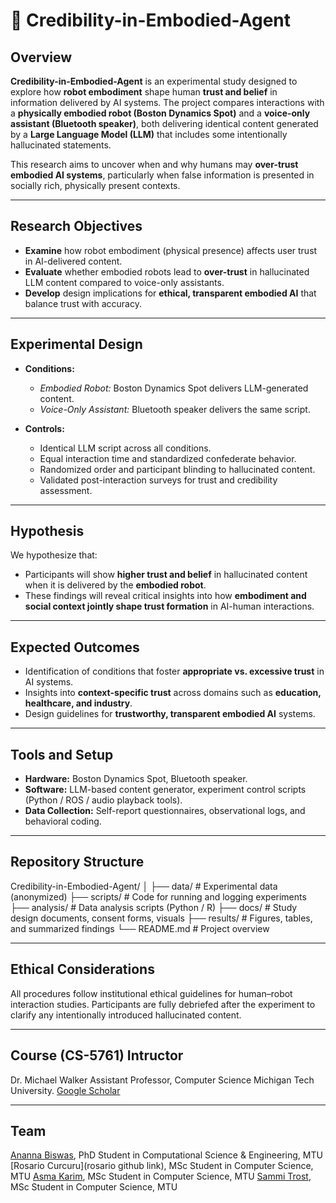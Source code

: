 
# 🤖 Credibility-in-Embodied-Agent

## Overview
**Credibility-in-Embodied-Agent** is an experimental study designed to explore how **robot embodiment** shape human **trust and belief** in information delivered by AI systems. The project compares interactions with a **physically embodied robot (Boston Dynamics Spot)** and a **voice-only assistant (Bluetooth speaker)**, both delivering identical content generated by a **Large Language Model (LLM)** that includes some intentionally hallucinated statements.

This research aims to uncover when and why humans may **over-trust embodied AI systems**, particularly when false information is presented in socially rich, physically present contexts.

---

## Research Objectives
- **Examine** how robot embodiment (physical presence) affects user trust in AI-delivered content.  
- **Evaluate** whether embodied robots lead to **over-trust** in hallucinated LLM content compared to voice-only assistants.  
- **Develop** design implications for **ethical, transparent embodied AI** that balance trust with accuracy.

---

## Experimental Design
- **Conditions:**  
  - *Embodied Robot:* Boston Dynamics Spot delivers LLM-generated content.  
  - *Voice-Only Assistant:* Bluetooth speaker delivers the same script.  

- **Controls:**  
  - Identical LLM script across all conditions.  
  - Equal interaction time and standardized confederate behavior.  
  - Randomized order and participant blinding to hallucinated content.  
  - Validated post-interaction surveys for trust and credibility assessment.

---

## Hypothesis
We hypothesize that:
- Participants will show **higher trust and belief** in hallucinated content when it is delivered by the **embodied robot**.
- These findings will reveal critical insights into how **embodiment and social context jointly shape trust formation** in AI-human interactions.

---

## Expected Outcomes
- Identification of conditions that foster **appropriate vs. excessive trust** in AI systems.  
- Insights into **context-specific trust** across domains such as **education, healthcare, and industry**.  
- Design guidelines for **trustworthy, transparent embodied AI** systems.

---

## Tools and Setup
- **Hardware:** Boston Dynamics Spot, Bluetooth speaker.  
- **Software:** LLM-based content generator, experiment control scripts (Python / ROS / audio playback tools).  
- **Data Collection:** Self-report questionnaires, observational logs, and behavioral coding.

---

## Repository Structure
Credibility-in-Embodied-Agent/
│
├── data/ # Experimental data (anonymized)
├── scripts/ # Code for running and logging experiments
├── analysis/ # Data analysis scripts (Python / R)
├── docs/ # Study design documents, consent forms, visuals
├── results/ # Figures, tables, and summarized findings
└── README.md # Project overview


---

## Ethical Considerations
All procedures follow institutional ethical guidelines for human–robot interaction studies. Participants are fully debriefed after the experiment to clarify any intentionally introduced hallucinated content.

---

## Course (CS-5761) Intructor 
Dr. Michael Walker
Assistant Professor, Computer Science
Michigan Tech University. 
[Google Scholar](https://scholar.google.com/citations?user=tM9tcT0AAAAJ&hl=en&oi=sra)



---

## Team 
[Ananna Biswas](https://anannabiswas.github.io/), PhD Student in Computational Science & Engineering, MTU
[Rosario Curcuru](rosario github link), MSc Student in Computer Science, MTU
[Asma Karim](https://github.com/AsmaAbidKarim), MSc Student in Computer Science, MTU
[Sammi Trost](https://github.com/srtrost), MSc Student in Computer Science, MTU





